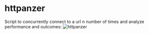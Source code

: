 httpanzer
=====================

Script to concurrently connect to a url n number of times and analyze performance and outcomes:
![httpanzer](http://i.imgur.com/KFCdO3Q.png)
